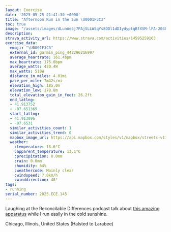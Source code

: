 ```yaml
---
layout: Exercise
date: '2025-05-25 21:41:30 +0000'
title: "Afternoon Run in the Sun \U0001F3C3"
toc: true
image: "/assets/images/dLunAe5j7PAjSLLWSqYs8ODl1dDIydyptqBfXSM-lFA-2048x1536.jpg.jpeg"
description:
strava_activity_url: https://www.strava.com/activities/14595259163
exercise_data:
  emoji: "\U0001F3C3"
  external_id: garmin_ping_442296216997
  average_heartrate: 161.4bpm
  max_heartrate: 175.0bpm
  average_watts: 420.4W
  max_watts: 510W
  distance_in_miles: 4.01mi
  pace_per_mile: 7m42s/mi
  elevation_high: 185.0m
  elevation_low: 178.8m
  total_elevation_gain_in_feet: 26.2ft
  end_latlng:
  - 41.913752
  - -87.651369
  start_latlng:
  - 41.913096
  - -87.6531
  similar_activities_count: 1
  similar_activities_trend: 0
  mapbox_image_url: https://api.mapbox.com/styles/v1/mapbox/streets-v11/static/path-5+787af2-1.0(%7Bgy~Flj~uOEcCFgAEq%40%40_DGw%40%40cBCs%40%40cBAgA%40%5BQqC%40GB%7B%40%40uBIc%40Be%40Ay%40Dq%40AuAFyACGIEYAcA%40UCCEBQCQQwBAqCK_BH%7DCCgA%40uBC%5BOs%40%3FeAGg%40%40q%40IaA%3FcCDqAEeCDy%40CkBD%7DBC_%40%40s%40CaABEAOMq%40N%7B%40H%7D%40AYK%7DAYcAQiAG_B%40c%40Cc%40%3Fc%40Ki%40IuCDa%40Eo%40%3F%7B%40BsACcB%40SFQ%3FOGWG%3FF%60%40qAeFIEKBMLYNkAr%40%5BX%5DNs%40d%40s%40X_Bv%40kEpAkATiBd%40g%40D%7D%40N%5DJu%40DsBZq%40HiAXa%40BkFjAqB%5EsBf%40m%40%40sBNYCc%40UQBo%40C%5DSI%3FUTOn%40OFUEUJYt%40Tx%40NbA%40DGJ%60%40nC%40v%40JdB%3Fx%40Ex%40L%5EFb%40%40VMt%40ElAH~%40%3Fv%40Dz%40X%7CAEh%40LzB%3FhAFlAAbBFfA%40hAF%5CFHBLFL%40FBfBGh%40%3FXD%5CHHAXG%5E%40NCXAp%40Kr%40Ap%40%40%5EARDVEh%40Ap%40VrD%3FpAE%60%40%3Fr%40RxDEdA%40%7C%40Dn%40DlBEb%40Kr%40GHAJCtAGjABnBnBbCNITYJCv%40%3Fr%40Eh%40%3FX%40hAGr%40Ih%40AZDr%40%40bAEL%40z%40E%5E%40XEH%3FPC%5CSLAPDlAJ%60%40EZ%3Fr%40MX%3Fb%40CpC%40%5EALBR%40f%40En%40OTADB%40XLj%40B%60CIz%40GbCB%5EFXVJHTx%40HV%3FNHz%40Az%40Gx%40%40z%40Kl%40ATD),pin-s-s+e5b22e(-87.65111,41.91374),pin-s-f+89ae00(-87.65093000000002,41.91598999999994)/auto/800x800?access_token=pk.eyJ1Ijoiam9zaGJlY2ttYW4iLCJhIjoiY205eWR2aDd1MWZ6djJrbXc4a3M0bWZleiJ9.XiG9OWkNcZk2QzjJbxLB4A
  weather:
    :temperature: 13.6°C
    :apparent_temperature: 13.1°C
    :precipitation: 0.0mm
    :rain: 0.0mm
    :humidity: 64%
    :weathercode: Mainly clear
    :windspeed: 7.0km/h
    :winddirection: 48°
tags:
- running
serial_number: 2025.ECE.145
---
```

Laughing at the Reconcilable Differences podcast talk about [this amazing apparatus](https://mastodon.social/@hotdogsladies/112197198459540943) while I run easily in the cold sunshine.

Chicago, Illinois, United States (Halsted to Larabee)
